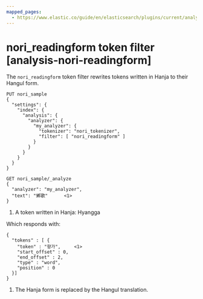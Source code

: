 ```yaml
---
mapped_pages:
  - https://www.elastic.co/guide/en/elasticsearch/plugins/current/analysis-nori-readingform.html
---
```


# nori_readingform token filter [analysis-nori-readingform]

The `nori_readingform` token filter rewrites tokens written in Hanja to their Hangul form.

```console
PUT nori_sample
{
  "settings": {
    "index": {
      "analysis": {
        "analyzer": {
          "my_analyzer": {
            "tokenizer": "nori_tokenizer",
            "filter": [ "nori_readingform" ]
          }
        }
      }
    }
  }
}

GET nori_sample/_analyze
{
  "analyzer": "my_analyzer",
  "text": "鄕歌"      <1>
}
```

1. A token written in Hanja: Hyangga


Which responds with:

```console-result
{
  "tokens" : [ {
    "token" : "향가",     <1>
    "start_offset" : 0,
    "end_offset" : 2,
    "type" : "word",
    "position" : 0
  }]
}
```

1. The Hanja form is replaced by the Hangul translation.


